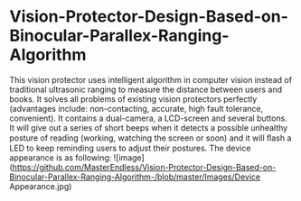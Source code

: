 # Vision-Protector-Design-Based-on-Binocular-Parallex-Ranging-Algorithm

This vision protector uses intelligent algorithm in computer vision instead of traditional ultrasonic ranging to measure the distance between users and books. 
It solves all problems of existing vision protectors perfectly (advantages include: non-contacting, accurate, high fault tolerance, convenient). It contains a dual-camera, a LCD-screen and several buttons. It will give out a series of short beeps when it detects a possible unhealthy posture of reading (working, watching the screen or soon) and it will ﬂash a LED to keep reminding users to adjust their postures. The device appearance is as following:
![image](https://github.com/MasterEndless/Vision-Protector-Design-Based-on-Binocular-Parallex-Ranging-Algorithm-/blob/master/Images/Device Appearance.jpg)
